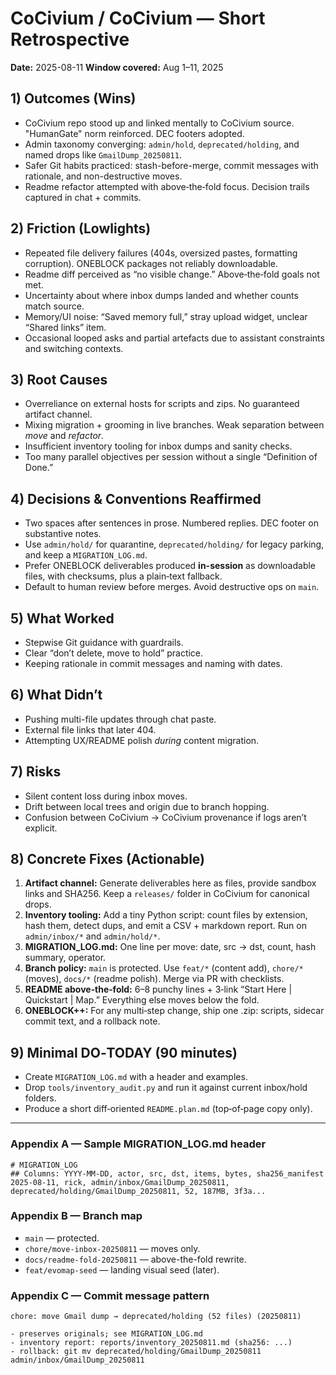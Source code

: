 # CoCivium / CoCivium — Short Retrospective
**Date:** 2025-08-11
**Window covered:** Aug 1–11, 2025

## 1) Outcomes (Wins)
- CoCivium repo stood up and linked mentally to CoCivium source.  "HumanGate" norm reinforced.  DEC footers adopted.
- Admin taxonomy converging: `admin/hold`, `deprecated/holding`, and named drops like `GmailDump_20250811`.
- Safer Git habits practiced: stash-before-merge, commit messages with rationale, and non-destructive moves.
- Readme refactor attempted with above‑the‑fold focus.  Decision trails captured in chat + commits.

## 2) Friction (Lowlights)
- Repeated file delivery failures (404s, oversized pastes, formatting corruption).  ONEBLOCK packages not reliably downloadable.
- Readme diff perceived as “no visible change.”  Above‑the‑fold goals not met.
- Uncertainty about where inbox dumps landed and whether counts match source.
- Memory/UI noise: “Saved memory full,” stray upload widget, unclear “Shared links” item.
- Occasional looped asks and partial artefacts due to assistant constraints and switching contexts.

## 3) Root Causes
- Overreliance on external hosts for scripts and zips.  No guaranteed artifact channel.
- Mixing migration + grooming in live branches.  Weak separation between *move* and *refactor*.
- Insufficient inventory tooling for inbox dumps and sanity checks.
- Too many parallel objectives per session without a single “Definition of Done.”

## 4) Decisions & Conventions Reaffirmed
- Two spaces after sentences in prose.  Numbered replies.  DEC footer on substantive notes.
- Use `admin/hold/` for quarantine, `deprecated/holding/` for legacy parking, and keep a `MIGRATION_LOG.md`.
- Prefer ONEBLOCK deliverables produced **in-session** as downloadable files, with checksums, plus a plain‑text fallback.
- Default to human review before merges.  Avoid destructive ops on `main`.

## 5) What Worked
- Stepwise Git guidance with guardrails.
- Clear “don’t delete, move to hold” practice.
- Keeping rationale in commit messages and naming with dates.

## 6) What Didn’t
- Pushing multi-file updates through chat paste.
- External file links that later 404.
- Attempting UX/README polish *during* content migration.

## 7) Risks
- Silent content loss during inbox moves.
- Drift between local trees and origin due to branch hopping.
- Confusion between CoCivium → CoCivium provenance if logs aren’t explicit.

## 8) Concrete Fixes (Actionable)
1. **Artifact channel:** Generate deliverables here as files, provide sandbox links and SHA256.  Keep a `releases/` folder in CoCivium for canonical drops.
2. **Inventory tooling:** Add a tiny Python script: count files by extension, hash them, detect dups, and emit a CSV + markdown report.  Run on `admin/inbox/*` and `admin/hold/*`.
3. **MIGRATION_LOG.md:** One line per move: date, src → dst, count, hash summary, operator.
4. **Branch policy:** `main` is protected.  Use `feat/*` (content add), `chore/*` (moves), `docs/*` (readme polish).  Merge via PR with checklists.
5. **README above‑the‑fold:** 6–8 punchy lines + 3‑link “Start Here | Quickstart | Map.”  Everything else moves below the fold.
6. **ONEBLOCK++:** For any multi‑step change, ship one .zip: scripts, sidecar commit text, and a rollback note.

## 9) Minimal DO‑TODAY (90 minutes)
- Create `MIGRATION_LOG.md` with a header and examples.
- Drop `tools/inventory_audit.py` and run it against current inbox/hold folders.
- Produce a short diff‑oriented `README.plan.md` (top‑of‑page copy only).

---

### Appendix A — Sample MIGRATION_LOG.md header
```
# MIGRATION_LOG
## Columns: YYYY-MM-DD, actor, src, dst, items, bytes, sha256_manifest
2025-08-11, rick, admin/inbox/GmailDump_20250811, deprecated/holding/GmailDump_20250811, 52, 187MB, 3f3a...
```

### Appendix B — Branch map
- `main` — protected.
- `chore/move-inbox-20250811` — moves only.
- `docs/readme-fold-20250811` — above-the-fold rewrite.
- `feat/evomap-seed` — landing visual seed (later).

### Appendix C — Commit message pattern
```
chore: move Gmail dump → deprecated/holding (52 files) (20250811)

- preserves originals; see MIGRATION_LOG.md
- inventory report: reports/inventory_20250811.md (sha256: ...)
- rollback: git mv deprecated/holding/GmailDump_20250811 admin/inbox/GmailDump_20250811
```



